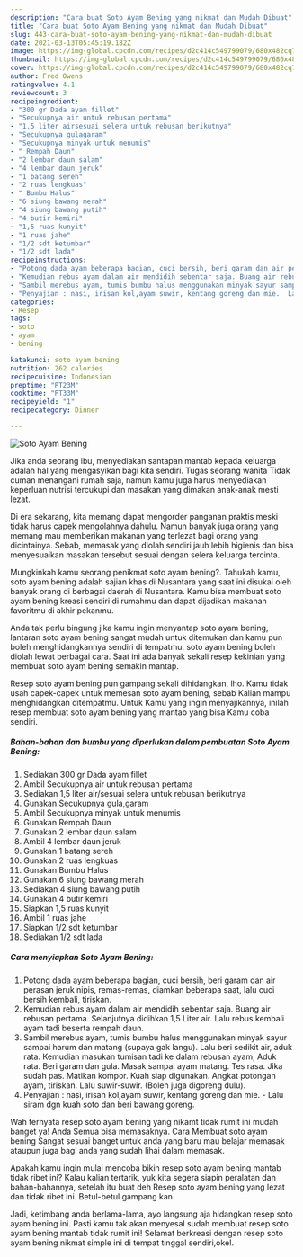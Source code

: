 ```yaml
---
description: "Cara buat Soto Ayam Bening yang nikmat dan Mudah Dibuat"
title: "Cara buat Soto Ayam Bening yang nikmat dan Mudah Dibuat"
slug: 443-cara-buat-soto-ayam-bening-yang-nikmat-dan-mudah-dibuat
date: 2021-03-13T05:45:19.182Z
image: https://img-global.cpcdn.com/recipes/d2c414c549799079/680x482cq70/soto-ayam-bening-foto-resep-utama.jpg
thumbnail: https://img-global.cpcdn.com/recipes/d2c414c549799079/680x482cq70/soto-ayam-bening-foto-resep-utama.jpg
cover: https://img-global.cpcdn.com/recipes/d2c414c549799079/680x482cq70/soto-ayam-bening-foto-resep-utama.jpg
author: Fred Owens
ratingvalue: 4.1
reviewcount: 3
recipeingredient:
- "300 gr Dada ayam fillet"
- "Secukupnya air untuk rebusan pertama"
- "1,5 liter airsesuai selera untuk rebusan berikutnya"
- "Secukupnya gulagaram"
- "Secukupnya minyak untuk menumis"
- " Rempah Daun"
- "2 lembar daun salam"
- "4 lembar daun jeruk"
- "1 batang sereh"
- "2 ruas lengkuas"
- " Bumbu Halus"
- "6 siung bawang merah"
- "4 siung bawang putih"
- "4 butir kemiri"
- "1,5 ruas kunyit"
- "1 ruas jahe"
- "1/2 sdt ketumbar"
- "1/2 sdt lada"
recipeinstructions:
- "Potong dada ayam beberapa bagian, cuci bersih, beri garam dan air perasan jeruk nipis, remas-remas, diamkan beberapa saat, lalu cuci bersih kembali, tiriskan."
- "Kemudian rebus ayam dalam air mendidih sebentar saja. Buang air rebusan pertama. Selanjutnya didihkan 1,5 Liter air. Lalu rebus kembali ayam tadi beserta rempah daun."
- "Sambil merebus ayam, tumis bumbu halus menggunakan minyak sayur sampai harum dan matang (supaya gak langu). Lalu beri sedikit air, aduk rata. Kemudian masukan tumisan tadi ke dalam rebusan ayam, Aduk rata. Beri garam dan gula. Masak sampai ayam matang. Tes rasa. Jika sudah pas. Matikan kompor. Kuah siap digunakan. Angkat potongan ayam, tiriskan. Lalu suwir-suwir. (Boleh juga digoreng dulu)."
- "Penyajian : nasi, irisan kol,ayam suwir, kentang goreng dan mie.  Lalu siram dgn kuah soto dan beri bawang goreng."
categories:
- Resep
tags:
- soto
- ayam
- bening

katakunci: soto ayam bening 
nutrition: 262 calories
recipecuisine: Indonesian
preptime: "PT23M"
cooktime: "PT33M"
recipeyield: "1"
recipecategory: Dinner

---
```



![Soto Ayam Bening](https://img-global.cpcdn.com/recipes/d2c414c549799079/680x482cq70/soto-ayam-bening-foto-resep-utama.jpg)

Jika anda seorang ibu, menyediakan santapan mantab kepada keluarga adalah hal yang mengasyikan bagi kita sendiri. Tugas seorang  wanita Tidak cuman menangani rumah saja, namun kamu juga harus menyediakan keperluan nutrisi tercukupi dan masakan yang dimakan anak-anak mesti lezat.

Di era  sekarang, kita memang dapat mengorder panganan praktis meski tidak harus capek mengolahnya dahulu. Namun banyak juga orang yang memang mau memberikan makanan yang terlezat bagi orang yang dicintainya. Sebab, memasak yang diolah sendiri jauh lebih higienis dan bisa menyesuaikan masakan tersebut sesuai dengan selera keluarga tercinta. 



Mungkinkah kamu seorang penikmat soto ayam bening?. Tahukah kamu, soto ayam bening adalah sajian khas di Nusantara yang saat ini disukai oleh banyak orang di berbagai daerah di Nusantara. Kamu bisa membuat soto ayam bening kreasi sendiri di rumahmu dan dapat dijadikan makanan favoritmu di akhir pekanmu.

Anda tak perlu bingung jika kamu ingin menyantap soto ayam bening, lantaran soto ayam bening sangat mudah untuk ditemukan dan kamu pun boleh menghidangkannya sendiri di tempatmu. soto ayam bening boleh diolah lewat berbagai cara. Saat ini ada banyak sekali resep kekinian yang membuat soto ayam bening semakin mantap.

Resep soto ayam bening pun gampang sekali dihidangkan, lho. Kamu tidak usah capek-capek untuk memesan soto ayam bening, sebab Kalian mampu menghidangkan ditempatmu. Untuk Kamu yang ingin menyajikannya, inilah resep membuat soto ayam bening yang mantab yang bisa Kamu coba sendiri.

<!--inarticleads1-->

##### Bahan-bahan dan bumbu yang diperlukan dalam pembuatan Soto Ayam Bening:

1. Sediakan 300 gr Dada ayam fillet
1. Ambil Secukupnya air untuk rebusan pertama
1. Sediakan 1,5 liter air/sesuai selera untuk rebusan berikutnya
1. Gunakan Secukupnya gula,garam
1. Ambil Secukupnya minyak untuk menumis
1. Gunakan  Rempah Daun
1. Gunakan 2 lembar daun salam
1. Ambil 4 lembar daun jeruk
1. Gunakan 1 batang sereh
1. Gunakan 2 ruas lengkuas
1. Gunakan  Bumbu Halus
1. Gunakan 6 siung bawang merah
1. Sediakan 4 siung bawang putih
1. Gunakan 4 butir kemiri
1. Siapkan 1,5 ruas kunyit
1. Ambil 1 ruas jahe
1. Siapkan 1/2 sdt ketumbar
1. Sediakan 1/2 sdt lada




<!--inarticleads2-->

##### Cara menyiapkan Soto Ayam Bening:

1. Potong dada ayam beberapa bagian, cuci bersih, beri garam dan air perasan jeruk nipis, remas-remas, diamkan beberapa saat, lalu cuci bersih kembali, tiriskan.
1. Kemudian rebus ayam dalam air mendidih sebentar saja. Buang air rebusan pertama. Selanjutnya didihkan 1,5 Liter air. Lalu rebus kembali ayam tadi beserta rempah daun.
1. Sambil merebus ayam, tumis bumbu halus menggunakan minyak sayur sampai harum dan matang (supaya gak langu). Lalu beri sedikit air, aduk rata. Kemudian masukan tumisan tadi ke dalam rebusan ayam, Aduk rata. Beri garam dan gula. Masak sampai ayam matang. Tes rasa. Jika sudah pas. Matikan kompor. Kuah siap digunakan. Angkat potongan ayam, tiriskan. Lalu suwir-suwir. (Boleh juga digoreng dulu).
1. Penyajian : nasi, irisan kol,ayam suwir, kentang goreng dan mie.  - Lalu siram dgn kuah soto dan beri bawang goreng.




Wah ternyata resep soto ayam bening yang nikamt tidak rumit ini mudah banget ya! Anda Semua bisa memasaknya. Cara Membuat soto ayam bening Sangat sesuai banget untuk anda yang baru mau belajar memasak ataupun juga bagi anda yang sudah lihai dalam memasak.

Apakah kamu ingin mulai mencoba bikin resep soto ayam bening mantab tidak ribet ini? Kalau kalian tertarik, yuk kita segera siapin peralatan dan bahan-bahannya, setelah itu buat deh Resep soto ayam bening yang lezat dan tidak ribet ini. Betul-betul gampang kan. 

Jadi, ketimbang anda berlama-lama, ayo langsung aja hidangkan resep soto ayam bening ini. Pasti kamu tak akan menyesal sudah membuat resep soto ayam bening mantab tidak rumit ini! Selamat berkreasi dengan resep soto ayam bening nikmat simple ini di tempat tinggal sendiri,oke!.

